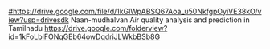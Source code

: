 [#](https://drive.google.com/file/d/1kGlWpABSQ67Aoa_u50NkfgpOyiVE38kO/view?usp=drivesdk)https://drive.google.com/file/d/1kGlWpABSQ67Aoa_u50NkfgpOyiVE38kO/view?usp=drivesdk Naan-mudhalvan
Air quality analysis and prediction in Tamilnadu 
https://drive.google.com/folderview?id=1kFoLbIFONqGEb64owDqdriJLWkbBSb8G
